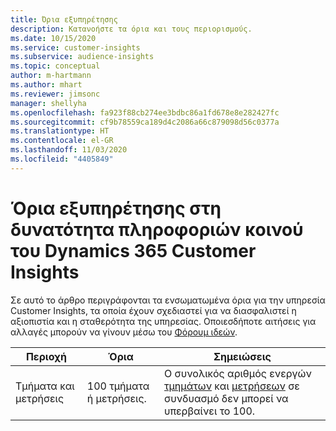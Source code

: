 ```yaml
---
title: Όρια εξυπηρέτησης
description: Κατανοήστε τα όρια και τους περιορισμούς.
ms.date: 10/15/2020
ms.service: customer-insights
ms.subservice: audience-insights
ms.topic: conceptual
author: m-hartmann
ms.author: mhart
ms.reviewer: jimsonc
manager: shellyha
ms.openlocfilehash: fa923f88cb274ee3bdbc86a1fd678e8e282427fc
ms.sourcegitcommit: cf9b78559ca189d4c2086a66c879098d56c0377a
ms.translationtype: HT
ms.contentlocale: el-GR
ms.lasthandoff: 11/03/2020
ms.locfileid: "4405849"
---
```

# <a name="service-limits-in-dynamics-365-customer-insights-audience-insights-capability"></a>Όρια εξυπηρέτησης στη δυνατότητα πληροφοριών κοινού του Dynamics 365 Customer Insights

Σε αυτό το άρθρο περιγράφονται τα ενσωματωμένα όρια για την υπηρεσία Customer Insights, τα οποία έχουν σχεδιαστεί για να διασφαλιστεί η αξιοπιστία και η σταθερότητα της υπηρεσίας. Οποιεσδήποτε αιτήσεις για αλλαγές μπορούν να γίνουν μέσω του [Φόρουμ ιδεών](https://go.microsoft.com/fwlink/?linkid=2074172). 
 
| Περιοχή  | Όρια  | Σημειώσεις |
|-------------|---------------------------------------------------------------------|---------------------------------------------------------------------|
| Τμήματα και μετρήσεις | 100 τμήματα ή μετρήσεις. | Ο συνολικός αριθμός ενεργών [τμημάτων](segments.md) και [μετρήσεων](measures.md) σε συνδυασμό δεν μπορεί να υπερβαίνει το 100.  |
